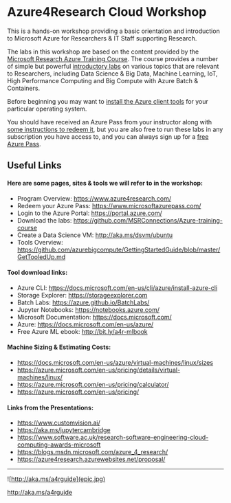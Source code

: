 # Azure4Research Cloud Workshop 

This is a hands-on workshop providing a basic orientation and introduction to Microsoft Azure for Researchers & IT Staff supporting Research. 

The labs in this workshop are based on the content provided by the <a href="https://github.com/MSRConnections/Azure-training-course">Microsoft Research Azure Training Course</a>. The course provides a number of simple but powerful <a href="https://github.com/MSRConnections/Azure-training-course/tree/master/Content">introductory labs</a> on various topics that are relevant to Researchers, including Data Science & Big Data, Machine Learning, IoT, High Performance Computing and Big Compute with Azure Batch & Containers. 

Before beginning you may want to <a href="https://github.com/azurebigcompute/GettingStartedGuide/blob/master/GetTooledUp.md">install the Azure client tools</a> for your particular operating system. 

You should have received an Azure Pass from your instructor along with <a href="https://github.com/MSRConnections/Azure-training-course/blob/master/Content/Introduction/Introduction%20HOL.md">some instructions to redeem it</a>, but you are also free to run these labs in any subscription you have access to, and you can always sign up for a <a href="https://azure.microsoft.com/en-us/free/">free Azure Pass</a>. 
  
## Useful Links

#### Here are some pages, sites & tools we will refer to in the workshop: 

* Program Overview: https://www.azure4research.com/ 
* Redeem your Azure Pass: https://www.microsoftazurepass.com/ 
* Login to the Azure Portal: https://portal.azure.com/ 
* Download the labs: https://github.com/MSRConnections/Azure-training-course
* Create a Data Science VM: http://aka.ms/dsvm/ubuntu 
* Tools Overview: https://github.com/azurebigcompute/GettingStartedGuide/blob/master/GetTooledUp.md

#### Tool download links:
* Azure CLI: https://docs.microsoft.com/en-us/cli/azure/install-azure-cli 
* Storage Explorer: https://storageexplorer.com 
* Batch Labs: https://azure.github.io/BatchLabs/ 
* Jupyter Notebooks: https://notebooks.azure.com/ 
* Microsoft Documentation: https://docs.microsoft.com/ 
* Azure: https://docs.microsoft.com/en-us/azure/ 
* Free Azure ML ebook: http://bit.ly/a4r-mlbook

#### Machine Sizing & Estimating Costs: 
* https://docs.microsoft.com/en-us/azure/virtual-machines/linux/sizes 
* https://azure.microsoft.com/en-us/pricing/details/virtual-machines/linux/ 
* https://azure.microsoft.com/en-us/pricing/calculator/ 
* https://azure.microsoft.com/en-us/pricing/ 

#### Links from the Presentations: 
* https://www.customvision.ai/ 
* https://aka.ms/jupytercambridge 
* https://www.software.ac.uk/research-software-engineering-cloud-computing-awards-microsoft 
* https://blogs.msdn.microsoft.com/azure_4_research/
* https://azure4research.azurewebsites.net/proposal/

***

![http://aka.ms/a4rguide](epic.jpg)

http://aka.ms/a4rguide


